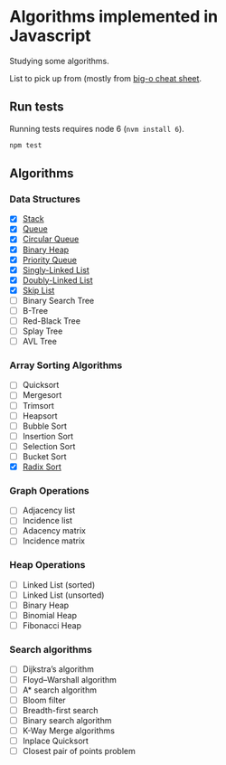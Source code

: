 # Algorithms implemented in Javascript

Studying some algorithms.

List to pick up from (mostly from [big-o cheat sheet](http://bigocheatsheet.com).

## Run tests

Running tests requires node 6 (`nvm install 6`).

```sh
npm test
```

## Algorithms

### Data Structures

* [x] [Stack](data-structures/stack)
* [x] [Queue](data-structures/queue/simple-queue)
* [x] [Circular Queue](data-structures/queue/circular-queue)
* [x] [Binary Heap](data-structures/heap/binary-heap)
* [x] [Priority Queue](data-structures/queue/priority-queue)
* [x] [Singly-Linked List](data-structures/linked-list/singly-linked-list)
* [x] [Doubly-Linked List](data-structures/linked-list/doubly-linked-list)
* [x] [Skip List](data-structures/linked-list/skip-list)
* [ ] Binary Search Tree
* [ ] B-Tree
* [ ] Red-Black Tree
* [ ] Splay Tree
* [ ] AVL Tree

### Array Sorting Algorithms

* [ ] Quicksort
* [ ] Mergesort
* [ ] Trimsort
* [ ] Heapsort
* [ ] Bubble Sort
* [ ] Insertion Sort
* [ ] Selection Sort
* [ ] Bucket Sort
* [x] [Radix Sort](sorting/radix-sort)

### Graph Operations

* [ ] Adjacency list
* [ ] Incidence list
* [ ] Adacency matrix
* [ ] Incidence matrix

### Heap Operations

* [ ] Linked List (sorted)
* [ ] Linked List (unsorted)
* [ ] Binary Heap
* [ ] Binomial Heap
* [ ] Fibonacci Heap

### Search algorithms

* [ ] Dijkstra’s algorithm
* [ ] Floyd–Warshall algorithm
* [ ] A* search algorithm
* [ ] Bloom filter
* [ ] Breadth-first search
* [ ] Binary search algorithm
* [ ] K-Way Merge algorithms
* [ ] Inplace Quicksort
* [ ] Closest pair of points problem
